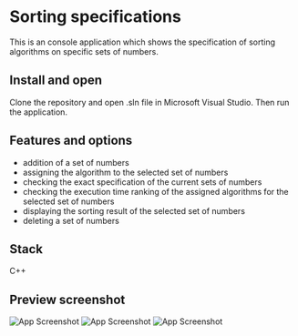 
# Sorting specifications

This is an console application which shows the specification of sorting algorithms on specific sets of numbers.


## Install and open
Clone the repository and open .sln file in Microsoft Visual Studio. Then run the application.

## Features and options

- addition of a set of numbers
- assigning the algorithm to the selected set of numbers 
- checking the exact specification of the current sets of numbers
- checking the execution time ranking of the assigned algorithms for the selected set of numbers
- displaying the sorting result of the selected set of numbers 
- deleting a set of numbers


## Stack
C++

## Preview screenshot
![App Screenshot](https://drive.google.com/uc?export=view&id=1s-vJlz0Pu59PedStG74yw3lkF8529SfQ)
![App Screenshot](https://drive.google.com/uc?export=view&id=1P7pAQNVtu6Vdt2tHKNiFtT46nqlCZ0rb)
![App Screenshot](https://drive.google.com/uc?export=view&id=1oBytc-P9OJvebNM0lxQoA6_rlL_49TMa)
